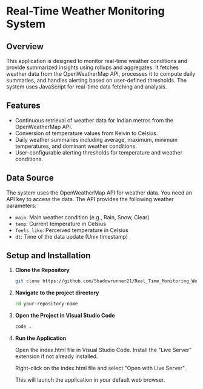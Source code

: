 # Real-Time Weather Monitoring System

## Overview

This application is designed to monitor real-time weather conditions and provide summarized insights using rollups and aggregates. It fetches weather data from the OpenWeatherMap API, processes it to compute daily summaries, and handles alerting based on user-defined thresholds. The system uses JavaScript for real-time data fetching and analysis.

## Features

- Continuous retrieval of weather data for Indian metros from the OpenWeatherMap API.
- Conversion of temperature values from Kelvin to Celsius.
- Daily weather summaries including average, maximum, minimum temperatures, and dominant weather conditions.
- User-configurable alerting thresholds for temperature and weather conditions.


## Data Source

The system uses the OpenWeatherMap API for weather data. You need an API key to access the data. The API provides the following weather parameters:

- `main`: Main weather condition (e.g., Rain, Snow, Clear)
- `temp`: Current temperature in Celsius
- `feels_like`: Perceived temperature in Celsius
- `dt`: Time of the data update (Unix timestamp)

## Setup and Installation

1. **Clone the Repository**

   ```bash
   git clone https://github.com/Shadowrunner21/Real_Time_Monitoring_Weather

2. **Navigate to the project directory**
   ```bash
   cd your-repository-name

3. **Open the Project in Visual Studio Code**
   ```bash
   code .

4. **Run the Application**

    Open the index.html file in Visual Studio Code.
    Install the "Live Server" extension if not already installed.

    Right-click on the index.html file and select "Open with Live Server".
    
    This will launch the application in your default web browser.  
